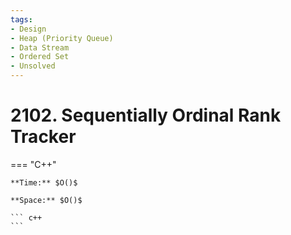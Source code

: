 ```yaml
---
tags:
- Design
- Heap (Priority Queue)
- Data Stream
- Ordered Set
- Unsolved
---
```



# 2102. Sequentially Ordinal Rank Tracker

=== "C++"

    **Time:** $O()$

    **Space:** $O()$

    ``` c++
    ```